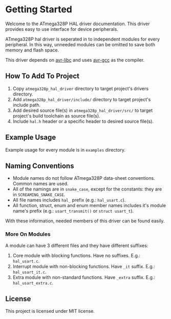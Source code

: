 # Getting Started

Welcome to the ATmega328P HAL driver documentation. This driver provides easy
to use interface for device peripherals.

ATmega328P hal driver is seperated in to independent modules for every
peripheral. In this way, unneeded modules can be omitted to save both memory and
flash space.

This driver depends on [avr-libc](https://www.nongnu.org/avr-libc/) and uses
[avr-gcc](https://gcc.gnu.org/wiki/avr-gcc) as the compiler.

## How To Add To Project

1. Copy `atmega328p_hal_driver` directory to target project's drivers directory.
2. Add `atmega328p_hal_driver/include/` directory to target project's include
path.
3. Add desired source file(s) in `atmega328p_hal_driver/src/` to target
project's build toolchain as source file(s).
4. Include `hal.h` header or a specific header to desired source
file(s).

## Example Usage

Example usage for every module is in `examples` directory.

## Naming Conventions

* Module names do not follow ATmega328P data-sheet conventions. Common names are
used.
* All of the namings are in `snake_case`, except for the constants: they are in
`SCREAMING_SNAKE_CASE`.
* All file names includes `hal_` prefix (e.g.: `hal_usart.c`).
* All function, struct, enum and enum member names includes it's module name's
prefix (e.g.: `usart_transmit()` or `struct usart_t`).

With these information, needed members of this driver can be found easily.

### More On Modules

A module can have 3 different files and they have different suffixes:

1. Core module with blocking functions. Have no suffixes. E.g.: `hal_usart.c`.
2. Interrupt module with non-blocking functions. Have `_it` suffix. E.g.:
`hal_usart_it.c`.
3. Extra module with non-standard functions. Have `_extra` suffix. E.g.:
`hal_usart_extra.c`.

## License

This project is licensed under MIT license.

